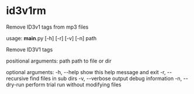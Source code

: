 # id3v1rm
Remove ID3v1 tags from mp3 files

usage: __main__.py [-h] [-r] [-v] [-n] path

Remove ID3V1 tags

positional arguments:
  path             path to file or dir

optional arguments:
  -h, --help       show this help message and exit
  -r, --recursive  find files in sub dirs
  -v, --verbose    output debug information
  -n, --dry-run    perform trial run without modifying files
